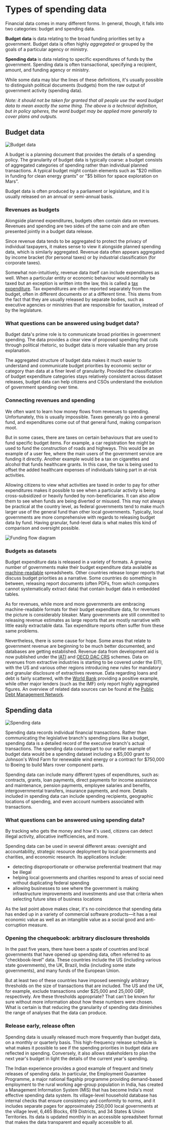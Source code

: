 # Types of spending data

Financial data comes in many different forms. In general, though, it falls into two categories: budget and spending data.

**Budget data** is data relating to the broad funding priorities set by a government. Budget data is often highly *aggregated* or grouped by the goals of a particular agency or ministry.

**Spending data** is data relating to specific expenditures of funds by the government. Spending data is often transactional, specifying a recipient, amount, and funding agency or ministry.

While some data may blur the lines of these definitions, it's usually possible to distinguish political documents (budgets) from the raw output of government activity (spending data).

*Note: it should not be taken for granted that all people use the word budget data to mean exactly the same thing. The above is a technical definition, but in policy spheres, the word budget may be applied more generally to cover plans and outputs.*

## Budget data

![Budget data](http://i.imgur.com/QEghdYv.png)

A budget is a planning document that provides the details of a spending policy. The granularity of budget data is typically coarse: a budget consists of aggregated categories of spending rather than individual planned transactions. A typical budget might contain elements such as "$20 million in funding for clean energy grants" or "$5 billion for space exploration on Mars".

Budget data is often produced by a parliament or legislature, and it is usually released on an annual or semi-annual basis.

### Revenues as budgets

Alongside planned expenditures, budgets often contain data on revenues. Revenues and spending are two sides of the same coin and are often presented jointly in a budget data release.

Since revenue data tends to be aggregated to protect the privacy of individual taxpayers, it makes sense to view it alongside planned spending data, which is similarly aggregated. Revenue data often appears aggregated by income bracket (for personal taxes) or by industrial classification (for corporate taxes).

Somewhat non-intuitively, revenue data itself can include expenditures as well. When a particular entity or economic behaviour would normally be taxed but an exception is written into the law, this is called a [tax expenditure](http://internationalbudget.org/wp-content/uploads/Looking-Beyond-the-Budget-2-Tax-Expenditures.pdf). Tax expenditures are often reported separately from the budget, often in different documents or at a different time. This stems from the fact that they are usually released by separate bodies, such as executive agencies or ministries that are responsible for taxation, instead of by the legislature.

### What questions can be answered using budget data?

Budget data's prime role is to communicate broad priorities in government spending. The data provides a clear view of proposed spending that cuts through political rhetoric, so budget data is more valuable than any prose explanation.

The aggregated structure of budget data makes it much easier to understand and communicate budget priorities by economic sector or category than data at a finer level of granularity. Provided the classification of budget expenditure categories stays relatively consistent across dataset releases, budget data can help citizens and CSOs understand the evolution of government spending over time.

### Connecting revenues and spending

We often want to learn how money flows from revenues to spending. Unfortunately, this is usually impossible. Taxes generally go into a general fund, and expenditures come out of that general fund, making comparison moot.

But in some cases, there are taxes on certain behaviours that are used to fund specific budget items. For example, a car registration fee might be used to fund the construction of roads and highways. This would be an example of a user fee, where the main users of the government service are funding it directly. Another example would be a tax on cigarettes and alcohol that funds healthcare grants. In this case, the tax is being used to offset the added healthcare expenses of individuals taking part in at-risk activities.

Allowing citizens to view what activities are taxed in order to pay for other expenditures makes it possible to see when a particular activity is being cross-subsidized or heavily funded by non-beneficiaries. It can also allow them to see when funds are being diverted or misused. This may not always be practical at the country level, as federal governments tend to make much larger use of the general fund than other local governments. Typically, local governments are more comprehensive with regards to releasing budget data by fund. Having granular, fund-level data is what makes this kind of comparison and oversight possible.

![Funding flow diagram](http://i.imgur.com/6LowvyS.jpg)

### Budgets as datasets

Budget expenditure data is released in a variety of formats. A growing number of governments make their budget expenditure data available as [machine-readable](http://opendatahandbook.org/en/glossary.html) spreadsheets. Other countries release longer reports that discuss budget priorities as a narrative. Some countries do something in between, releasing report documents (often PDFs, from which computers cannot systematically extract data) that contain budget data in embedded tables.

As for revenues, while more and more governments are embracing machine-readable formats for their budget expenditure data, for revenues the picture is considerably bleaker. Many governments are still committed to releasing revenue estimates as large reports that are mostly narrative with little easily extractable data. Tax expenditure reports often suffer from these same problems.

Nevertheless, there is some cause for hope. Some areas that relate to government revenue are beginning to be much better documented, and databases are getting established. Revenue data from development aid is now published under the [IATI](http://www.aidtransparency.net/) and [OECD DAC CRS](http://stats.oecd.org/Index.aspx?DatasetCode=CRSNEW) schemes. Data on revenues from extractive industries is starting to be covered under the EITI, with the US and various other regions introducing new rules for mandatory and granular disclosure of extractives revenue. Data regarding loans and debt is fairly scattered, with the [World Bank](https://finances.worldbank.org/) providing a positive example, while other major lenders (such as the IMF) only report highly aggregated figures. An overview of related data sources can be found at the [Public Debt Management Network](http://www.publicdebtnet.org/public/Statistics/).

## Spending data

![Spending data](http://i.imgur.com/eXUlwMe.png)

Spending data records individual financial transactions. Rather than communicating the legislative branch's spending plans like a budget, spending data is a detailed record of the executive branch's actual transactions. The spending data counterpart to our earlier example of budget data would be a spending dataset including a $5,000 grant to Johnson's Wind Farm for renewable wind energy or a contract for $750,000 to Boeing to build Mars rover component parts. 

Spending data can include many different types of expenditures, such as: contracts, grants, loan payments, direct payments for income assistance and maintenance, pension payments, employee salaries and benefits, intergovernmental transfers, insurance payments, and more. Details included in spending data can include spending recipients, geographic locations of spending, and even account numbers associated with transactions.

### What questions can be answered using spending data?

By tracking who gets the money and how it's used, citizens can detect illegal activity, allocative inefficiencies, and more.

Spending data can be used in several different areas: oversight and accountability, strategic resource deployment by local governments and charities, and economic research. Its applications include:

* detecting disproportionate or otherwise preferential treatment that may be illegal
* helping local governments and charities respond to areas of social need without duplicating federal spending
* allowing businesses to see where the government is making infrastructure improvements and investments and use that criteria when selecting future sites of business locations

As the last point above makes clear, it's no coincidence that spending data has ended up in a variety of commercial software products—it has a real economic value as well as an intangible value as a social good and anti-corruption measure.

### Opening the chequebook: arbitrary disclosure thresholds

In the past five years, there have been a spate of countries and local governments that have opened up spending data, often referred to as "checkbook-level" data. These countries include the US (including various state governments), the UK, Brazil, India (including some state governments), and many funds of the European Union.

But at least two of these countries have imposed seemingly arbitrary thresholds on the size of transactions that are included. The US and the UK, for example, exclude transactions under $25,000 and 25,000 GBP, respectively. Are these thresholds appropriate? That can't be known for sure without more information about how these numbers were chosen. What is certain is that reducing the granularity of spending data diminishes the range of analyses that the data can produce.

### Release early, release often

Spending data is usually released much more frequently than budget data, on a monthly or quarterly basis. This high-frequency release schedule is what makes it possible to see if the spending priorities in budget data are reflected in spending. Conversely, it also allows stakeholders to plan the next year's budget in light the details of the current year's spending.

The Indian experience provides a good example of frequent and timely releases of spending data. In particular, the Employment Guarantee Programme, a major national flagship programme providing demand-based employment to the rural working age-group population in India, has created a Management Information System (MIS) that has become India's most effective spending data system. Its village-level household database has internal checks that ensure consistency and conformity to norms, and it includes separate pages for approximately 250,000 local governments at the village level, 6,465 Blocks, 619 Districts, and 34 States & Union Territories. Its data is updated monthly in an accessible spreadsheet format that makes the data transparent and equally accessible to all.